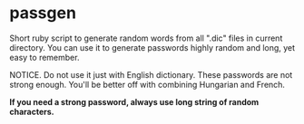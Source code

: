 # passgen
Short ruby script to generate random words from all ".dic" files in current directory. You can use it to generate passwords highly random and long, yet easy to remember.

NOTICE.
Do not use it just with English dictionary. These passwords are not strong enough. You'll be better off with combining Hungarian and French.

**If you need a strong password, always use long string of random characters.**
